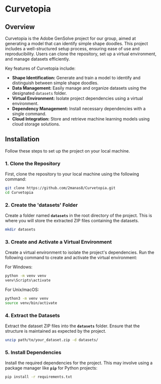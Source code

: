 # Curvetopia

## Overview

Curvetopia is the Adobe GenSolve project for our group, aimed at generating a model that can identify simple shape doodles. This project includes a well-structured setup process, ensuring ease of use and reproducibility. Users can clone the repository, set up a virtual environment, and manage datasets efficiently.

Key features of Curvetopia include:

- **Shape Identification:** Generate and train a model to identify and distinguish between simple shape doodles.
- **Data Management:** Easily manage and organize datasets using the designated `datasets` folder.
- **Virtual Environment:** Isolate project dependencies using a virtual environment.
- **Dependency Management:** Install necessary dependencies with a single command.
- **Cloud Integration:** Store and retrieve machine learning models using cloud storage solutions.

## Installation

Follow these steps to set up the project on your local machine.

### 1. Clone the Repository

First, clone the repository to your local machine using the following command:

```bash
git clone https://github.com/2manas8/Curvetopia.git
cd Curvetopia
```

### 2. Create the 'datasets' Folder

Create a folder named **`datasets`** in the root directory of the project. This is where you will store the extracted ZIP files containing the datasets.

```bash
mkdir datasets
```

### 3. Create and Activate a Virtual Environment

Create a virtual environment to isolate the project's dependencies. Run the following command to create and activate the virtual environment:

For Windows:
```bash
python -m venv venv
venv\Scripts\activate
```

For Unix/macOS:
```bash
python3 -m venv venv
source venv/bin/activate
```

### 4. Extract the Datasets

Extract the dataset ZIP files into the **`datasets`** folder. Ensure that the structure is maintained as expected by the project.

```bash
unzip path/to/your_dataset.zip -d datasets/
```

### 5. Install Dependencies

Install the required dependencies for the project. This may involve using a package manager like **`pip`** for Python projects:

```bash
pip install -r requirements.txt
```